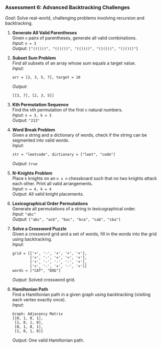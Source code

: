 ### **Assessment 6: Advanced Backtracking Challenges**
*Goal*: Solve real-world, challenging problems involving recursion and backtracking.

1. **Generate All Valid Parentheses**  
   Given `n` pairs of parentheses, generate all valid combinations.  
   *Input*: `n = 3`  
   *Output*: `["((()))", "(()())", "(())()", "()(())", "()()()"]`

2. **Subset Sum Problem**  
   Find all subsets of an array whose sum equals a target value.  
   *Input*:  
   ```
   arr = [2, 3, 5, 7], target = 10
   ```  
   *Output*:  
   ```
   [[3, 7], [2, 3, 5]]
   ```

3. **Kth Permutation Sequence**  
   Find the `k`th permutation of the first `n` natural numbers.  
   *Input*: `n = 3, k = 3`  
   *Output*: `"213"`

4. **Word Break Problem**  
   Given a string and a dictionary of words, check if the string can be segmented into valid words.  
   *Input*:  
   ```
   str = "leetcode", dictionary = ["leet", "code"]
   ```  
   *Output*: `true`

5. **N-Knights Problem**  
   Place `k` knights on an `n x n` chessboard such that no two knights attack each other. Print all valid arrangements.  
   *Input*: `n = 4, k = 4`  
   *Output*: All valid knight placements.

6. **Lexicographical Order Permutations**  
   Generate all permutations of a string in lexicographical order.  
   *Input*: `"abc"`  
   *Output*: `["abc", "acb", "bac", "bca", "cab", "cba"]`

7. **Solve a Crossword Puzzle**  
   Given a crossword grid and a set of words, fill in the words into the grid using backtracking.  
   *Input*:  
   ```
   grid = [['+', '-', '+', '+', '+'], 
           ['+', '-', '+', '+', '+'], 
           ['+', '-', '-', '-', '+'], 
           ['+', '-', '+', '-', '+']]
   words = ["CAT", "DOG"]
   ```  
   *Output*: Solved crossword grid.

8. **Hamiltonian Path**  
   Find a Hamiltonian path in a given graph using backtracking (visiting each vertex exactly once).  
   *Input*:  
   ```
   Graph: Adjacency Matrix
   [[0, 1, 0, 1], 
    [1, 0, 1, 0], 
    [0, 1, 0, 1], 
    [1, 0, 1, 0]]
   ```  
   *Output*: One valid Hamiltonian path.
